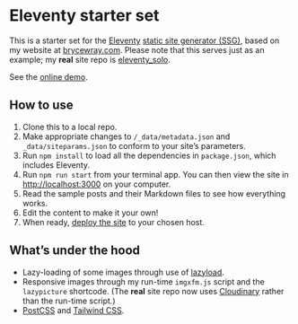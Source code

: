 # Eleventy starter set

This is a starter set for the [Eleventy](https://11ty.dev) [static site generator (SSG)](https://staticgen.com), based on my website at [brycewray.com](https://brycewray.com). Please note that this serves just as an example; my **real** site repo is [eleventy_solo](https://github.com/brycewray/eleventy_solo).

See the [online demo](https://eleventy-solo-starter.netlify.app/).

## How to use

1. Clone this to a local repo.
2. Make appropriate changes to `/_data/metadata.json` and `_data/siteparams.json` to conform to your site’s parameters.
3. Run `npm install` to load all the dependencies in `package.json`, which includes Eleventy.
4. Run `npm run start` from your terminal app. You can then view the site in [http://localhost:3000](http://localhost:3000) on your computer.
5. Read the sample posts and their Markdown files to see how everything works.
6. Edit the content to make it your own!
7. When ready, [deploy the site](https://www.11ty.dev/docs/tutorials/#put-it-on-the-web) to your chosen host.

## What’s under the hood

- Lazy-loading of some images through use of [lazyload](https://github.com/verlok/vanilla-lazyload).
- Responsive images through my run-time `imgxfm.js` script and the `lazypicture` shortcode. (The **real** site repo now uses [Cloudinary](https://cloudinary.com) rather than the run-time script.)
- [PostCSS](https://postcss.org) and [Tailwind CSS](https://tailwindcss.com).